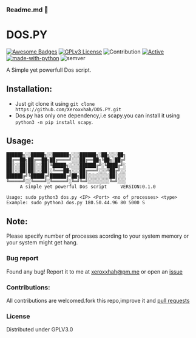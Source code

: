### Readme.md 👋
# DOS.PY
[![Awesome Badges](https://img.shields.io/badge/badges-awesome-green.svg)](https://github.com/Justaus3r/Penta)
[![GPLv3 License](https://img.shields.io/badge/License-GPL%20v3-yellow.svg)](https://opensource.org/licenses/)
![Contribution](https://img.shields.io/badge/Contributions-Welcome-<brightgreen>)
[![Active](http://img.shields.io/badge/Status-Active-green.svg)](https://github.com/Justaus3r)
[![made-with-python](https://img.shields.io/badge/Made%20with-Python-1f425f.svg)](https://www.python.org/)
![semver](https://badgen.net/badge/Semantic-Version/0.1.0/purple)

A Simple yet powerfull Dos script.

## Installation:
- Just git clone it using ```git clone https://github.com/Xeroxxhah/DOS.PY.git```
- Dos.py has only one dependency,i.e scapy.you can install it using ```python3 -m pip install scapy```. 
## Usage:
```
██████╗░░█████╗░░██████╗░░░██████╗░██╗░░░██╗
██╔══██╗██╔══██╗██╔════╝░░░██╔══██╗╚██╗░██╔╝
██║░░██║██║░░██║╚█████╗░░░░██████╔╝░╚████╔╝░
██║░░██║██║░░██║░╚═══██╗░░░██╔═══╝░░░╚██╔╝░░
██████╔╝╚█████╔╝██████╔╝██╗██║░░░░░░░░██║░░░
╚═════╝░░╚════╝░╚═════╝░╚═╝╚═╝░░░░░░░░╚═╝░░░
     A simple yet powerful Dos script     VERSION:0.1.0 
    
Usage: sudo python3 dos.py <IP> <Port> <no of processes> <type>
Example: sudo python3 dos.py 180.50.44.96 80 5000 S
```
## Note:
Please specify number of processes acording to your system memory or your system might get hang.

### Bug report
Found any bug!
Report it to me at xeroxxhah@pm.me
or open an [issue](https://github.com/Xeroxxhah/DOS.PY/issues)
### Contributions:
All contributions are welcomed.fork this repo,improve it and [pull requests](https://github.com/Justaus3r/DOS.PY/pulls)
### License
Distributed under GPLV3.0
